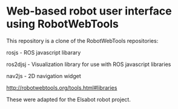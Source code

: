 # Web-based robot user interface using RobotWebTools

This repository is a clone of the RobotWebTools repositories:

rosjs - ROS javascript libarary

ros2djsj - Visualization library for use with ROS javascript libraries

nav2js - 2D navigation widget

http://robotwebtools.org/tools.html#libraries

These were adapted for the Elsabot robot project.

